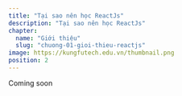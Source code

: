 ```yaml
---
title: "Tại sao nên học ReactJs"
description: "Tại sao nên học ReactJs"
chapter:
  name: "Giới thiệu"
  slug: "chuong-01-gioi-thieu-reactjs"
image: https://kungfutech.edu.vn/thumbnail.png
position: 2
---
```


Coming soon
